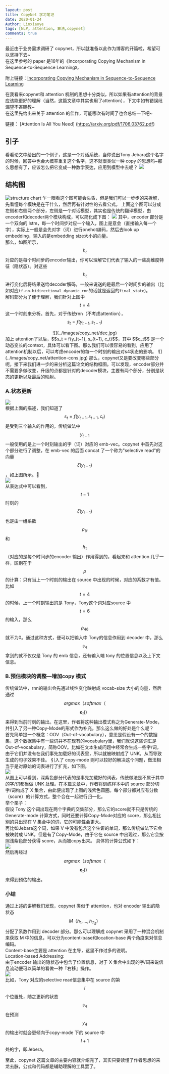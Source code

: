 ```yaml
---
layout: post
title: CopyNet 学习笔记
date: 2020-01-24
Author: Linxiaoye
tags: [NLP, attention, 算法,copynet]
comments: true
---
```



最近由于业务需求调研了 copynet，所以就准备以此作为博客的开篇啦，希望可以坚持下去~  
在这里参考的 paper 是16年的《Incorporating Copying Mechanism in Sequence-to-Sequence Learning》，

附上链接：[Incorporating Copying Mechanism in Sequence-to-Sequence Learning](https://arxiv.org/pdf/1603.06393.pdf)

在我看来copynet和 attention 机制的思想十分类似，所以如果有attention的背景应该能更好的理解（当然，这篇文章中其实也用了attention），下文中如有错误纰漏望不吝赐教~  
在这里先给出来关于 attention 的佳作，可能哪次有时间了也会总结一下吧~

链接：  [Attention Is All You Need] (https://arxiv.org/pdf/1706.03762.pdf)



## 引子
看看论文中给出的一个例子，这是一个对话系统，当你说出Tony Jebara这个名字的时候，回答中也会大概率重复这个名字，这不就很类似一种 copy 的思想吗~那么思想有了，应该怎么把它变成一种数学表达，应用到模型中去呢？ 
![](../images/copy_net/copy_net_example.jpg)


## 结构图
![structure chart](../images/copy_net/cons.jpg)
乍一眼看这个图可能会头昏，但是我们可以一步步的来拆解，先看懂每个模块是在干什么，然后再有针对性的去看公式。
上面这个图可以分成左侧和右侧两个部分，左侧是一个对话模型，其实也是传统的翻译模型，由encoder和decoder两个模块构成，可以简化成下图：
![](../images/copy_net/part1.jpg)
其中，encoder 部分是一个双向的 lstm，每一个时间步对应一个输入，图上是意会（直接输入每一个字），实际上一般是会先对字（词）进行onehot编码，然后去look up embedding，输入的是embedding size大小的向量。  
那么，如图所示，$$h_t$$ 对应的是每个时间步的encoder输出，你可以理解它们代表了输入的一些高维度特征（隐状态）。对这些$$h_t$$进行变化后将结果送给decoder解码，一般来说送的是最后一个时间步的输出（比如对应`tf.nn.bidirectional_dynamic_rnn`的话就是返回的`final_state`)。  
解码部分为了便于理解，我们针对上图中 $$t=4$$ 这一个时刻来分析。首先，对于传统rnn（不考虑attention），$$s_t=f(y_{t−1}, s_{t−1})$$  
<div align=center>![](../images/copy_net/dec.jpg)</div> 
加上 attention了以后，$$s_t = f(y_{t−1}, s_{t−1}, c_t)$$，其中 $$c_t$$ 是一个动态变长的context，具体可以看下图。那么我们可以很容易的看到，应用了attention机制以后，可以考虑encoder的每一个时刻的输出对s4状态的影响。  
![](../images/copy_net/attention-cons.jpg)  
那么，copynet又是要改变哪些部分呢，接下来我们进一步的来分析这篇论文的结构框图。可以发现，encoder部分并不需要多做改变，升级的点都是针对的decoder模块，主要有两个部分，分别是状态的更新以及最后的映射。

### A.状态更新
![](../images/copy_net/state-select.jpg)  
根据上面的描述，我们知道了 $$s_t = f(y_{t−1}, s_{t−1}, c_t)$$ 是受到三个输入的作用的，传统做法中$$y_{t−1}$$一般使用的是上一个时刻输出的字（词）对应的 emb-vec。copynet 中首先对这个部分进行了调整，在 emb-vec 的后面 concat 了一个称为"selective read"的向量 $$\zeta(y_{t−1})$$ ，如上图所示。  
![](../images/copy_net/select-rou.jpg)  
从表达式中可以看到，$$t-1$$时刻的 $$\zeta(y_{t−1})$$ 也是由一组系数 $$\rho_{t\tau}$$ 和 $$h_{\tau}$$（对应的是每个时间步的encoder 输出）作用得到的，看起来和 attention 几乎一样，区别在于$$\rho$$的计算：只有当上一个时刻的输出在 source 中出现的时候，对应的系数才有值。比如 $$t=4$$ 的时候，上一个时刻输出的是 Tony，Tony这个词对应source 中 $$t=6$$ 的输入，那么 $$\rho_{46}$$ 就不为0。通过这种方式，便可以把输入中 Tony的信息作用到 decoder 中，那么 $$s_4$$ 拿到的就不仅仅是 Tony 的 emb 信息，还有输入端 tony 的位置信息以及上下文信息。  

### B.预估模块的调整—增加copy 模式  
传统做法中，rnn的输出会先通过线性变化映射成 vocab-size 大小的向量，然后通过$$argmax（softmax（$$$${\textbf{o}_t})）$$来得到当前时刻的输出。在这里，作者将这种输出模式称之为Generate-Mode，并引入了另一种Copy-Mode的形式作为补充。那么这么做的好处是什么呢？  
首先简单提一个概念：OOV（Out-of-vocabulary），意思是假设有一个的数据集，这个数据集中有一些词并不在现有的vocabulary里，我们就说这些词汇是Out-of-vocabulary，简称OOV。比如在文本生成问题中经常会生成一些字/词，由于它们并没有在我们事先加载好的词表里，所以就被映射成了 UNK，从而导致生成的句子效果不佳。
引入了 copy-mode 则可以较好的解决这个问题，做法相当于是对原始的词表进行了扩充，如下图。  
![](../images/copy_net/prob.jpg)  
从图上可以看到，深紫色部分代表的是事先加载好的词表，传统做法是不属于其中的字/词都当做 UNK 处理。在本篇文章中，作者将训练样本中的 source 部分切字/词构成了 X 集合，由此便出现了上图的浅紫色圆圈。每个部分都对应有分数（score）的计算方式，整个合在一起进行归一化。  
举个栗子：  
假设 Tony 这个词出现在两个字典的交集部分，那么它的score就不只是传统的Generate-mode 计算方式，同时还要计算Copy-Mode对应的 score，那么相比别的只出现在 V 集合中的词，它的可能性会更大。  
再比如Jebara这个词，如果 V 中没有包含这个生僻的单词，那么传统做法下它会被映射成 UNK，但是有了Copy-Mode，由于它在 source 中出现过，那么它会按照浅紫色部分获得 score，从而被copy出来。
具体的计算公式如下：  
![](../images/copy_net/nor-pro.jpg)  
然后再经过$$argmax（softmax（$$$${\textbf{o}_t})）$$来得到预估的输出。  

### 小结
通过上述的讲解我们发现，copynet 类似于 attention，也对 encoder 输出的隐状态$$M（{h_1, ..., h_{T_S}}）$$分配了系数作用到 decoder 部分。那么可以理解成 copynet 采用了一种混合机制来获取 M 中的信息，可以分为content-base和location-base 两个角度来对信息编码。   
Content-base主要是 attention 在主导，这里不作过多的说明。    
Location-based Addressing:    
由于encoder 输出的隐状态中包含了位置信息，对于 X 集合中出现的字/词来说信息流动便可以简单的看做一种『右移』操作。    
![](../images/copy_net/inf.jpg)  
比如，Tony 对应的selective read信息集中在 source 的第 $$l$$ 个位置处，随之更新的状态 $$s_4$$在预测$$ y_4$$的输出时就会更倾向于copy-mode 下的 source 中 $$l+1$$处的字，即Jebera。  

至此，copynet 这篇文章的主要内容就介绍完了，其实只要读懂了作者思想的来龙去脉，公式和代码都是辅助理解的工具罢了。


